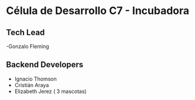 # Célula de Desarrollo C7 - Incubadora

## Tech Lead

-Gonzalo Fleming

## Backend Developers

- Ignacio Thomson
- Cristián Araya
- Elizabeth Jerez ( 3 mascotas)